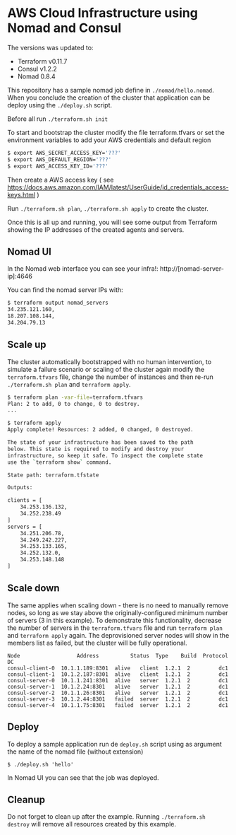 # AWS Cloud Infrastructure using Nomad and Consul

The versions was updated to:

- Terraform v0.11.7
- Consul v1.2.2
- Nomad 0.8.4

This repository has a sample nomad job define in `./nomad/hello.nomad`. When you conclude the creation of the cluster that application can be deploy using the `./deploy.sh` script.

Before all run `./terraform.sh init`

To start and bootstrap the cluster modify the file terraform.tfvars or set the environment variables to add your AWS credentials and default region

```bash
$ export AWS_SECRET_ACCESS_KEY='???'
$ export AWS_DEFAULT_REGION='???'
$ export AWS_ACCESS_KEY_ID='???'
```

Then create a AWS access key ( see https://docs.aws.amazon.com/IAM/latest/UserGuide/id_credentials_access-keys.html )


Run `./terraform.sh plan`, `./terraform.sh apply` to create the cluster.

Once this is all up and running, you will see some output from Terraform showing the IP addresses of the created agents and servers.

## Nomad UI

In the Nomad web interface you can see your infra!: http://[nomad-server-ip]:4646

You can find the nomad server IPs with:

```bash
$ terraform output nomad_servers
34.235.121.160,
18.207.108.144,
34.204.79.13
```


## Scale up
The cluster automatically bootstrapped with no human intervention, to simulate a failure scenario or scaling of the cluster again modify the `terraform.tfvars` file, change the number of instances and then re-run `./terraform.sh plan` and `terraform apply`.

```bash
$ terraform plan -var-file=terraform.tfvars
Plan: 2 to add, 0 to change, 0 to destroy.
...
```

```bash
$ terraform apply
Apply complete! Resources: 2 added, 0 changed, 0 destroyed.

The state of your infrastructure has been saved to the path
below. This state is required to modify and destroy your
infrastructure, so keep it safe. To inspect the complete state
use the `terraform show` command.

State path: terraform.tfstate

Outputs:

clients = [
    34.253.136.132,
    34.252.238.49
]
servers = [
    34.251.206.78,
    34.249.242.227,
    34.253.133.165,
    34.252.132.0,
    34.253.148.148
]
```

## Scale down
The same applies when scaling down - there is no need to manually remove nodes, so long as we stay above the originally-configured minimum number of servers (3 in this example). To demonstrate this functionality, decrease the number of servers in the `terraform.tfvars` file and run `terraform plan` and `terraform apply` again. The deprovisioned server nodes will show in the members list as failed, but the cluster will be fully operational.

```text
Node                  Address          Status  Type    Build  Protocol  DC
consul-client-0  10.1.1.189:8301  alive   client  1.2.1  2         dc1
consul-client-1  10.1.2.187:8301  alive   client  1.2.1  2         dc1
consul-server-0  10.1.1.241:8301  alive   server  1.2.1  2         dc1
consul-server-1  10.1.2.24:8301   alive   server  1.2.1  2         dc1
consul-server-2  10.1.1.26:8301   alive   server  1.2.1  2         dc1
consul-server-3  10.1.2.44:8301   failed  server  1.2.1  2         dc1
consul-server-4  10.1.1.75:8301   failed  server  1.2.1  2         dc1
```

## Deploy
To deploy a sample application run de `deploy.sh` script using as argument the name of the nomad file (without extension)

```
$ ./deploy.sh 'hello'
```

In Nomad UI you can see that the job was deployed.


## Cleanup
Do not forget to clean up after the example.  Running `./terraform.sh destroy` will remove all resources created by this example.
